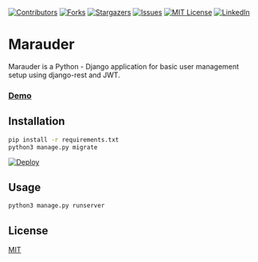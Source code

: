 
[![Contributors][contributors-shield]][contributors-url]
[![Forks][forks-shield]][forks-url]
[![Stargazers][stars-shield]][stars-url]
[![Issues][issues-shield]][issues-url]
[![MIT License][license-shield]][license-url]
[![LinkedIn][linkedin-shield]][linkedin-url]


# Marauder

Marauder is a Python - Django application for basic user management setup using django-rest and JWT.
### <a href="https://murmuring-chamber-51612.herokuapp.com/" target="_blank">Demo</a>



## Installation

```bash
pip install -r requirements.txt
python3 manage.py migrate
```

[![Deploy](https://www.herokucdn.com/deploy/button.svg)](https://heroku.com/deploy?template=https://github.com/piccolo09/marauder-auth-be)


## Usage

```bash
python3 manage.py runserver
```

## License
[MIT](https://choosealicense.com/licenses/mit/)


<!-- MARKDOWN LINKS & IMAGES -->
<!-- https://www.markdownguide.org/basic-syntax/#reference-style-links -->
[contributors-shield]: https://img.shields.io/github/contributors/piccolo09/marauder-auth-be.svg?style=for-the-badge
[contributors-url]: https://github.com/piccolo09/marauder-auth-be/graphs/contributors
[forks-shield]: https://img.shields.io/github/forks/piccolo09/marauder-auth-be.svg?style=for-the-badge
[forks-url]: https://github.com/piccolo09/marauder-auth-be/network/members
[stars-shield]: https://img.shields.io/github/stars/piccolo09/marauder-auth-be.svg?style=for-the-badge
[stars-url]: https://github.com/piccolo09/marauder-auth-be/stargazers
[issues-shield]: https://img.shields.io/github/issues/piccolo09/marauder-auth-be.svg?style=for-the-badge
[issues-url]: https://github.com/piccolo09/marauder-auth-be/issues
[license-shield]: https://img.shields.io/github/license/piccolo09/marauder-auth-be?style=for-the-badge
[linkedin-shield]: https://img.shields.io/badge/-LinkedIn-black.svg?style=for-the-badge&logo=linkedin&colorB=555
[linkedin-url]: https://www.linkedin.com/in/keshav-pachpinde-044531211/
[license-url]: https://github.com/piccolo09/marauder-auth-be/blob/master/LICENSE.txt
